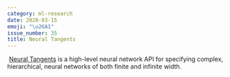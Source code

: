 ```yaml
---
category: ml-research
date: 2020-03-15
emoji: "\u26A1"
issue_number: 35
title: Neural Tangents
---
```


️ [Neural Tangents](https://github.com/google/neural-tangents?utm_campaign=Dynamically%20Typed&utm_medium=email&utm_source=Revue%20newsletter) is a high-level neural network API for specifying complex, hierarchical, neural networks of both finite and infinite width.